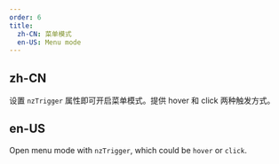 ```yaml
---
order: 6
title:
  zh-CN: 菜单模式
  en-US: Menu mode
---
```


## zh-CN

设置 `nzTrigger` 属性即可开启菜单模式。提供 hover 和 click 两种触发方式。

## en-US

Open menu mode with `nzTrigger`, which could be `hover` or `click`.